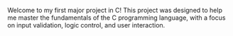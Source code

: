 Welcome to my first major project in C! 
This project was designed to help me master the fundamentals of the C programming language, with a focus on input validation, logic control, and user interaction.

